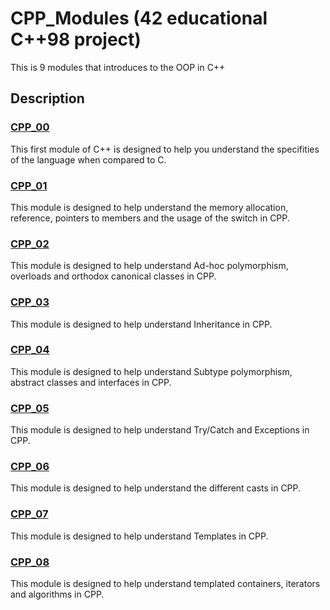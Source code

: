 # CPP_Modules (42 educational C++98 project)
This is 9 modules that introduces to the OOP in C++
## Description
### [CPP_00](https://github.com/andreymp/CPP_Modules/tree/main/CPP_00)
This first module of C++ is designed to help you understand the specifities of the language when compared to C.
### [CPP_01](https://github.com/andreymp/CPP_Modules/tree/main/CPP_01)
This module is designed to help understand the memory allocation, reference, pointers to members and the usage of the switch in CPP.
### [CPP_02](https://github.com/andreymp/CPP_Modules/tree/main/CPP_02)
This module is designed to help understand Ad-hoc polymorphism, overloads and orthodox canonical classes in CPP.
### [CPP_03](https://github.com/andreymp/CPP_Modules/tree/main/CPP_03)
This module is designed to help understand Inheritance in CPP.
### [CPP_04](https://github.com/andreymp/CPP_Modules/tree/main/CPP_04)
This module is designed to help understand Subtype polymorphism, abstract classes and interfaces in CPP.
### [CPP_05](https://github.com/andreymp/CPP_Modules/tree/main/CPP_05)
This module is designed to help understand Try/Catch and Exceptions in CPP.
### [CPP_06](https://github.com/andreymp/CPP_Modules/tree/main/CPP_06)
This module is designed to help understand the different casts in CPP.
### [CPP_07](https://github.com/andreymp/CPP_Modules/tree/main/CPP_07)
This module is designed to help understand Templates in CPP.
### [CPP_08](https://github.com/andreymp/CPP_Modules/tree/main/CPP_08)
This module is designed to help understand templated containers, iterators and algorithms in CPP.
